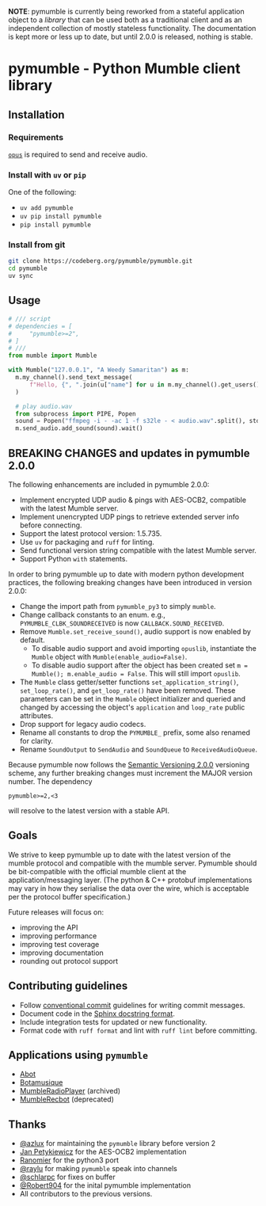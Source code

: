 **NOTE**: pymumble is currently being reworked from a stateful application object to a *library* that can be used both as a traditional client and as an independent collection of mostly stateless functionality. The documentation is kept more or less up to date, but until 2.0.0 is released, nothing is stable.

# pymumble - Python Mumble client library
## Installation

### Requirements

[`opus`](https://repology.org/project/opus/packages) is required to send and receive audio.

### Install with `uv` or `pip`

One of the following:
- `uv add pymumble`
- `uv pip install pymumble`
- `pip install pymumble`

### Install from git

```sh
git clone https://codeberg.org/pymumble/pymumble.git
cd pymumble
uv sync
```

## Usage

```python
# /// script
# dependencies = [
#     "pymumble>=2",
# ]
# ///
from mumble import Mumble

with Mumble("127.0.0.1", "A Weedy Samaritan") as m:
  m.my_channel().send_text_message(
      f"Hello, {", ".join(u["name"] for u in m.my_channel().get_users())}. You're all Brian! You're all individuals!"
  )

  # play audio.wav
  from subprocess import PIPE, Popen
  sound = Popen("ffmpeg -i - -ac 1 -f s32le - < audio.wav".split(), stdout=.PIPE).stdout.read()
  m.send_audio.add_sound(sound).wait()
```

## BREAKING CHANGES and updates in pymumble 2.0.0
The following enhancements are included in pymumble 2.0.0:

- Implement encrypted UDP audio & pings with AES-OCB2, compatible with the latest Mumble server.
- Implement unencrypted UDP pings to retrieve extended server info before connecting.
- Support the latest protocol version: 1.5.735.
- Use `uv` for packaging and `ruff` for linting.
- Send functional version string compatible with the latest Mumble server.
- Support Python `with` statements.

In order to bring pymumble up to date with modern python development practices, the following breaking changes have been introduced in version 2.0.0:

- Change the import path from `pymumble_py3` to simply `mumble`.
- Change callback constants to an enum. e.g., `PYMUMBLE_CLBK_SOUNDRECEIVED` is now `CALLBACK.SOUND_RECEIVED`.
- Remove `Mumble.set_receive_sound()`, audio support is now enabled by default.
  - To disable audio support and avoid importing `opuslib`, instantiate the `Mumble` object with `Mumble(enable_audio=False)`.
  - To disable audio support after the object has been created set `m = Mumble(); m.enable_audio = False`. This will still import `opuslib`.
- The `Mumble` class getter/setter functions `set_application_string()`, `set_loop_rate()`, and `get_loop_rate()` have been removed. These parameters can be set in the `Mumble` object initializer and queried and changed by accessing the object's `application` and `loop_rate` public attributes.
- Drop support for legacy audio codecs.
- Rename all constants to drop the `PYMUMBLE_` prefix, some also renamed for clarity.
- Rename `SoundOutput` to `SendAudio` and `SoundQueue` to `ReceivedAudioQueue`.

Because pymumble now follows the [Semantic Versioning 2.0.0](https://semver.org/spec/v2.0.0.html) versioning scheme, any further breaking changes must increment the MAJOR version number. The dependency
```
pymumble>=2,<3
```
will resolve to the latest version with a stable API.

## Goals

We strive to keep pymumble up to date with the latest version of the mumble protocol and compatible with the mumble server. Pymumble should be bit-compatible with the official mumble client at the application/messaging layer. (The python & C++ protobuf implementations may vary in how they serialise the data over the wire, which is acceptable per the protocol buffer specification.)

Future releases will focus on:

- improving the API
- improving performance
- improving test coverage
- improving documentation
- rounding out protocol support

## Contributing guidelines

- Follow [conventional commit](https://www.conventionalcommits.org/en/v1.0.0/#specification) guidelines for writing commit messages.
- Document code in the [Sphinx docstring format](https://sphinx-rtd-tutorial.readthedocs.io/en/latest/docstrings.html).
- Include integration tests for updated or new functionality.
- Format code with `ruff format` and lint with `ruff lint` before committing.

## Applications using `pymumble`

- [Abot](https://github.com/ranomier/pymumble-abot)
- [Botamusique](https://github.com/azlux/botamusique)
- [MumbleRadioPlayer](https://github.com/azlux/MumbleRadioPlayer) (archived)
- [MumbleRecbot](https://github.com/Robert904/mumblerecbot) (deprecated)

## Thanks

- [@azlux](https://github.com/azlux) for maintaining the `pymumble` library before version 2
- [Jan Petykiewicz](https://github.com/anewusername) for the AES-OCB2 implementation
- [Ranomier](https://github.com/ranomier) for the python3 port
- [@raylu](https://github.com/raylu) for making `pymumble` speak into channels
- [@schlarpc](https://github.com/schlarpc) for fixes on buffer
- [@Robert904](https://github.com/Robert904) for the inital pymumble implementation
- All contributors to the previous versions.

